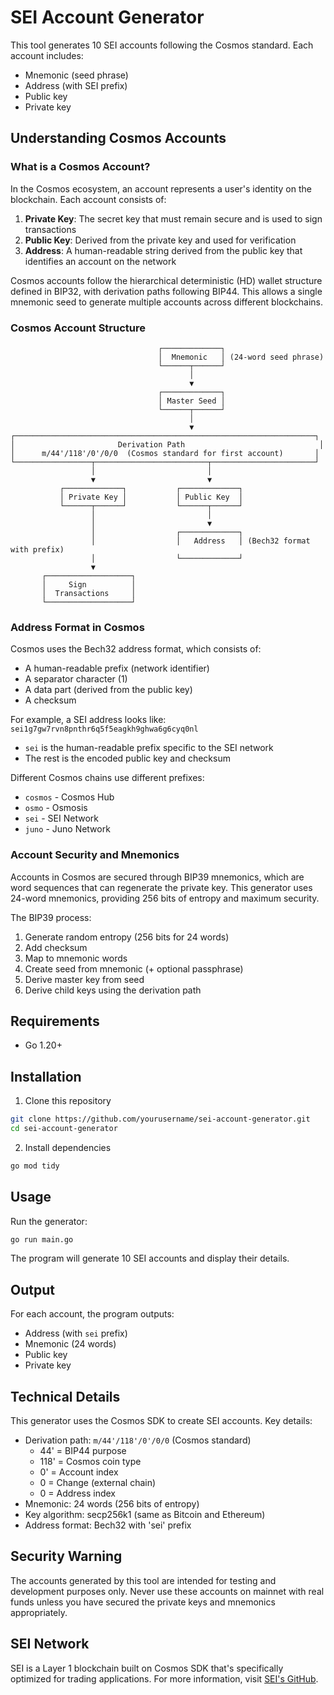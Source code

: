 # SEI Account Generator

This tool generates 10 SEI accounts following the Cosmos standard. Each account includes:

- Mnemonic (seed phrase)
- Address (with SEI prefix)
- Public key
- Private key

## Understanding Cosmos Accounts

### What is a Cosmos Account?

In the Cosmos ecosystem, an account represents a user's identity on the blockchain. Each account consists of:

1. **Private Key**: The secret key that must remain secure and is used to sign transactions
2. **Public Key**: Derived from the private key and used for verification
3. **Address**: A human-readable string derived from the public key that identifies an account on the network

Cosmos accounts follow the hierarchical deterministic (HD) wallet structure defined in BIP32, with derivation paths following BIP44. This allows a single mnemonic seed to generate multiple accounts across different blockchains.

### Cosmos Account Structure

```
                                 ┌─────────────┐
                                 │  Mnemonic   │ (24-word seed phrase)
                                 └──────┬──────┘
                                        │
                                        ▼
                                 ┌─────────────┐
                                 │ Master Seed │
                                 └──────┬──────┘
                                        │
                                        ▼
┌───────────────────────────────────────────────────────────────────┐
│                       Derivation Path                              │
│      m/44'/118'/0'/0/0  (Cosmos standard for first account)       │
└─────────────────┬─────────────────────────┬───────────────────────┘
                  │                         │
                  ▼                         ▼
           ┌─────────────┐           ┌─────────────┐
           │ Private Key │           │ Public Key  │
           └──────┬──────┘           └──────┬──────┘
                  │                         │
                  │                         ▼
                  │                  ┌─────────────┐
                  │                  │   Address   │ (Bech32 format with prefix)
                  │                  └─────────────┘
                  ▼
       ┌───────────────────┐
       │     Sign          │
       │  Transactions     │
       └───────────────────┘
```

### Address Format in Cosmos

Cosmos uses the Bech32 address format, which consists of:
- A human-readable prefix (network identifier)
- A separator character (1)
- A data part (derived from the public key)
- A checksum

For example, a SEI address looks like: `sei1g7gw7rvn8pnthr6q5f5eagkh9ghwa6g6cyq0nl`
- `sei` is the human-readable prefix specific to the SEI network
- The rest is the encoded public key and checksum

Different Cosmos chains use different prefixes:
- `cosmos` - Cosmos Hub
- `osmo` - Osmosis
- `sei` - SEI Network
- `juno` - Juno Network

### Account Security and Mnemonics

Accounts in Cosmos are secured through BIP39 mnemonics, which are word sequences that can regenerate the private key. This generator uses 24-word mnemonics, providing 256 bits of entropy and maximum security.

The BIP39 process:
1. Generate random entropy (256 bits for 24 words)
2. Add checksum
3. Map to mnemonic words
4. Create seed from mnemonic (+ optional passphrase)
5. Derive master key from seed
6. Derive child keys using the derivation path

## Requirements

- Go 1.20+

## Installation

1. Clone this repository

```bash
git clone https://github.com/yourusername/sei-account-generator.git
cd sei-account-generator
```

2. Install dependencies

```bash
go mod tidy
```

## Usage

Run the generator:

```bash
go run main.go
```

The program will generate 10 SEI accounts and display their details.

## Output

For each account, the program outputs:
- Address (with `sei` prefix)
- Mnemonic (24 words)
- Public key
- Private key

## Technical Details

This generator uses the Cosmos SDK to create SEI accounts. Key details:

- Derivation path: `m/44'/118'/0'/0/0` (Cosmos standard)
  - 44' = BIP44 purpose
  - 118' = Cosmos coin type
  - 0' = Account index
  - 0 = Change (external chain)
  - 0 = Address index
- Mnemonic: 24 words (256 bits of entropy)
- Key algorithm: secp256k1 (same as Bitcoin and Ethereum)
- Address format: Bech32 with 'sei' prefix

## Security Warning

The accounts generated by this tool are intended for testing and development purposes only. 
Never use these accounts on mainnet with real funds unless you have secured the private keys and mnemonics appropriately.

## SEI Network

SEI is a Layer 1 blockchain built on Cosmos SDK that's specifically optimized for trading applications. For more information, visit [SEI's GitHub](https://github.com/sei-protocol/sei-chain). 